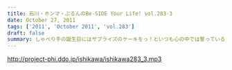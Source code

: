 ```yaml
---
title: 石川・ホンマ・ぶるんのBe-SIDE Your Life! vol.283-3
date: October 27, 2011
tags: ['2011', 'October 2011', 'vol.283']
draft: false
summary: しゃべり手の誕生日にはサプライズのケーキをっ！といつも心の中では誓っているもののいつの間にか皆々さん年を重ねているビーサイ。いつか・・・NAMAE
---
```


http://project-phi.ddo.jp/ishikawa/ishikawa283_3.mp3